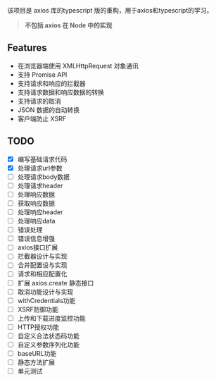 该项目是 axios 库的typescript 版的重构，用于axios和typescript的学习。

> **不包括 axios 在 Node 中的实现**

## Features

- 在浏览器端使用 XMLHttpRequest 对象通讯
- 支持 Promise API
- 支持请求和响应的拦截器
- 支持请求数据和响应数据的转换
- 支持请求的取消
- JSON 数据的自动转换
- 客户端防止 XSRF

## TODO

- [x] 编写基础请求代码
- [x] 处理请求url参数
- [ ] 处理请求body数据
- [ ] 处理请求header
- [ ] 处理响应数据
- [ ] 获取响应数据
- [ ] 处理响应header
- [ ] 处理响应data
- [ ] 错误处理
- [ ] 错误信息增强
- [ ] axios接口扩展
- [ ] 拦截器设计与实现
- [ ] 合并配置设与实现
- [ ] 请求和相应配置化
- [ ] 扩展 axios.create 静态接口
- [ ] 取消功能设计与实现
- [ ] withCredentials功能
- [ ] XSRF防御功能
- [ ] 上传和下载进度监控功能
- [ ] HTTP授权功能
- [ ] 自定义合法状态码功能
- [ ] 自定义参数序列化功能
- [ ] baseURL功能
- [ ] 静态方法扩展
- [ ] 单元测试